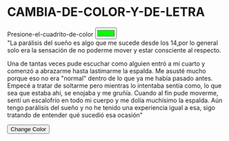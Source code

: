 <html> 
 <head> 
 <meta name="viewport" content="width=device-width, initial-scale=1"> 
  <tittle><h1>CAMBIA-DE-COLOR-Y-DE-LETRA</h1></tittle> 
</head> 
 
<body> 
 Presione-el-cuadrito-de-color
 
 <!--Default Color is Black--> 
 <input type="color" value="#00FF00" />
 <div id="t_div">"La parálisis del sueño es algo que me sucede desde los 14,por lo general solo era la sensación de no poderme mover y estar consciente al respecto.

Una de tantas veces pude escuchar como alguien entró a mi cuarto y comenzó a abrazarme hasta lastimarme la espalda. Me asusté mucho porque eso no era "normal" dentro de lo que ya me había pasado antes. Empecé a tratar de soltarme pero mientras lo intentaba sentía como, lo que sea que estaba ahí, se enojaba y me gruñía. Cuando al fin pude moverme, sentí un escalofrío en todo mi cuerpo y me dolía muchísimo la espalda. Aún tengo parálisis del sueño y no he tenido una experiencia igual a esa, sigo tratando de entender qué sucedió esa ocasión"</div> 
 
 <button type="button" onclick="set_color();">Change Color</button> 
 
 <script> 
  function set_color() 
  { 
   document.getElementById("t_div").style.color = "red"; 
  } 
 </script> 
 
</body> 
 
</html>
